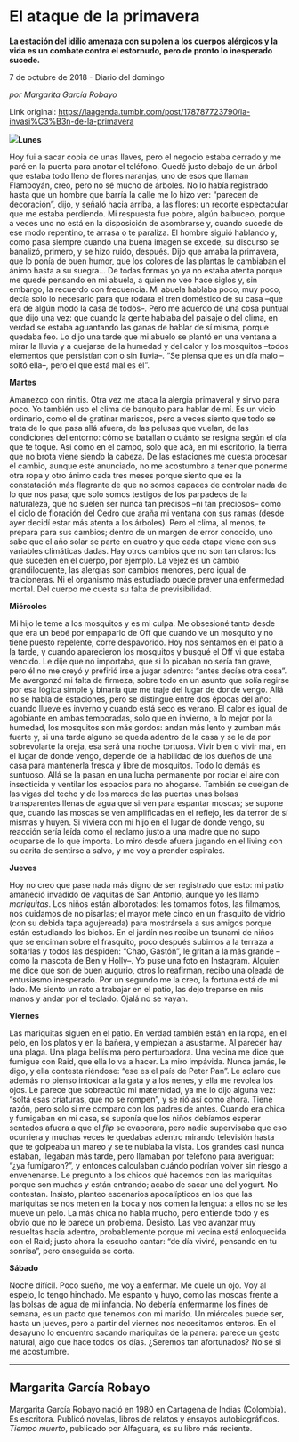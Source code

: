 # El ataque de la primavera

**La estación del idilio amenaza con su polen a los cuerpos alérgicos y la vida es un combate contra el estornudo, pero de pronto lo inesperado sucede.**

7 de octubre de 2018 - Diario del domingo

_por Margarita García Robayo_

Link original: https://laagenda.tumblr.com/post/178787723790/la-invasi%C3%B3n-de-la-primavera

![](https://64.media.tumblr.com/2100b74a1ee7c41071a23cf370ea5807/tumblr_inline_pg8ut5IuSm1t6q87u_500.jpg)**Lunes**

Hoy fui a sacar copia de unas llaves, pero el negocio estaba
cerrado y me paré en la puerta para anotar el teléfono. Quedé justo debajo de
un árbol que estaba todo lleno de flores naranjas, uno de esos que llaman
Flamboyán, creo, pero no sé mucho de árboles. No lo había registrado hasta que un
hombre que barría la calle me lo hizo ver: “parecen de decoración”, dijo, y señaló
hacia arriba, a las flores: un recorte espectacular que me estaba perdiendo. Mi
respuesta fue pobre, algún balbuceo, porque a veces uno no está en la disposición
de asombrarse y, cuando sucede de ese modo repentino, te arrasa o te paraliza. El
hombre siguió hablando y, como pasa siempre cuando una buena imagen se excede,
su discurso se banalizó, primero, y se hizo ruido, después. Dijo que amaba la primavera,
que lo ponía de buen humor, que los colores de las plantas le cambiaban el
ánimo hasta a su suegra… De todas formas yo ya no estaba atenta porque me quedé
pensando en mi abuela, a quien no veo hace siglos y, sin embargo, la recuerdo
con frecuencia. Mi abuela hablaba poco, muy poco, decía solo lo necesario para
que rodara el tren doméstico de su casa –que era de algún modo la casa de todos–.
Pero me acuerdo de una cosa puntual que dijo una vez: que cuando la gente hablaba
del paisaje o del clima, en verdad se estaba aguantando las ganas de hablar de
sí misma, porque quedaba feo. Lo dijo una tarde que mi abuelo se plantó en una
ventana a mirar la lluvia y a quejarse de la humedad y del calor y los
mosquitos –todos elementos que persistían con o sin lluvia–. “Se piensa que es
un día malo –soltó ella–,  pero el que
está mal es él”. 

**Martes**

Amanezco con rinitis. Otra vez me ataca la alergia primaveral y sirvo
para poco. Yo también uso el clima de banquito para hablar de mí. Es un vicio
ordinario, como el de gratinar mariscos, pero a veces siento que todo se trata
de lo que pasa allá afuera, de las pelusas que vuelan, de las condiciones del
entorno: cómo se batallan o cuánto se resigna según el día que te toque. Así como
en el campo, solo que acá, en mi escritorio, la tierra que no brota viene
siendo la cabeza. De las estaciones me cuesta procesar el cambio, aunque esté
anunciado, no me acostumbro a tener que ponerme otra ropa y otro ánimo cada
tres meses porque siento que es la constatación más flagrante de que no somos
capaces de controlar nada de lo que nos pasa; que solo somos testigos de los parpadeos
de la naturaleza, que no suelen ser nunca tan precisos –ni tan preciosos– como
el ciclo de floración del Cedro que araña mi ventana con sus ramas (desde ayer
decidí estar más atenta a los árboles). Pero el clima, al menos, te prepara
para sus cambios; dentro de un margen de error conocido, uno sabe que el año
solar se parte en cuatro y que cada etapa viene con sus variables climáticas dadas.
Hay otros cambios que no son tan claros: los que suceden en el cuerpo, por
ejemplo. La vejez es un cambio grandilocuente, las alergias son cambios menores,
pero igual de traicioneras. Ni el organismo más estudiado puede prever una
enfermedad mortal. Del cuerpo me cuesta su falta de previsibilidad. 

**Miércoles**

Mi hijo le teme a los mosquitos y es mi culpa. Me obsesioné tanto
desde que era un bebé por empaparlo de Off que cuando ve un mosquito y no tiene
puesto repelente, corre despavorido. Hoy nos sentamos en el patio a la tarde, y
cuando aparecieron los mosquitos y busqué el Off vi que estaba vencido. Le dije
que no importaba, que si lo picaban no sería tan grave, pero él no me creyó y
prefirió irse a jugar adentro: “antes decías otra cosa”. Me avergonzó mi falta
de firmeza, sobre todo en un asunto que solía regirse por esa lógica simple y
binaria que me traje del lugar de donde vengo. 
Allá no se habla de estaciones, pero se distingue entre dos épocas del
año: cuando llueve es inverno y cuando está seco es verano. El calor es igual
de agobiante en ambas temporadas, solo que en invierno, a lo mejor por la
humedad, los mosquitos son más gordos: andan más lento y zumban más fuerte y,
si una tarde alguno se queda adentro de la casa y se le da por sobrevolarte la
oreja, esa será una noche tortuosa. Vivir bien o vivir mal, en el lugar de
donde vengo, depende de la habilidad de los dueños de una casa para mantenerla
fresca y libre de mosquitos. Todo lo demás es suntuoso. Allá se la pasan en una
lucha permanente por rociar el aire con insecticida y ventilar los espacios
para no ahogarse. También se cuelgan de las vigas del techo y de los marcos de
las puertas unas bolsas transparentes llenas de agua que sirven para espantar
moscas; se supone que, cuando las moscas se ven amplificadas en el reflejo, les
da terror de sí mismas y huyen. Si viviera con mi hijo en el lugar de donde
vengo, su reacción sería leída como el reclamo justo a una madre que no supo
ocuparse de lo que importa. Lo miro desde afuera jugando en el living con su
carita de sentirse a salvo, y me voy a prender espirales. 

**Jueves**

Hoy no creo que pase nada más digno de ser registrado que esto: mi
patio amaneció invadido de vaquitas de San Antonio, aunque yo les llamo
*mariquitas*. Los niños están alborotados: les tomamos fotos, las filmamos, nos
cuidamos de no pisarlas; el mayor mete cinco en un frasquito de vidrio (con su
debida tapa agujereada) para mostrársela a sus amigos porque están estudiando
los bichos. En el jardín nos recibe un tsunami de niños que se enciman sobre el
frasquito, poco después subimos a la terraza a soltarlas y todos las despiden: “Chao,
Gastón”, le gritan a la más grande –como la mascota de Ben y Holly–. Yo puse
una foto en Instagram. Alguien me dice que son de buen augurio, otros lo
reafirman, recibo una oleada de entusiasmo inesperado. Por un segundo me la
creo, la fortuna está de mi lado. Me siento un rato a trabajar en el patio, las
dejo treparse en mis manos y andar por el teclado. Ojalá no se vayan. 

**Viernes**

Las mariquitas siguen en el patio. En verdad también están en la
ropa, en el pelo, en los platos y en la bañera, y empiezan a asustarme. Al
parecer hay una plaga. Una plaga bellísima pero perturbadora. Una vecina me
dice que fumigue con Raid, que ella lo va a hacer. La miro impávida. Nunca
jamás, le digo, y ella contesta riéndose: “ese es el país de Peter Pan”. Le
aclaro que además no pienso intoxicar a la gata y a los nenes, y ella me revolea
los ojos. Le parece que sobreactúo mi maternidad, ya me lo dijo alguna vez: “soltá
esas criaturas, que no se rompen”, y se rió así como ahora. Tiene razón, pero
solo si me comparo con los padres de antes. Cuando era chica y fumigaban en mi
casa, se suponía que los niños debíamos esperar sentados afuera a que el *flip* se evaporara, pero nadie
supervisaba que eso ocurriera y muchas veces te quedabas adentro mirando
televisión hasta que te golpeaba un mareo y se te nublaba la vista. Los grandes
casi nunca estaban, llegaban más tarde, pero llamaban por teléfono para
averiguar: “¿ya fumigaron?”, y entonces calculaban cuándo podrían volver sin
riesgo a envenenarse. Le pregunto a los chicos qué hacemos con las mariquitas
porque son muchas y están entrando; acabo de sacar una del yogurt. No
contestan. Insisto, planteo escenarios apocalípticos en los que las mariquitas
se nos meten en la boca y nos comen la lengua: a ellos no se les mueve un pelo.
La más chica no habla mucho, pero entiende todo y es obvio que no le parece un
problema. Desisto. Las veo avanzar muy resueltas hacia adentro, probablemente
porque mi vecina está enloquecida con el Raid; justo ahora la escucho cantar: “de
día viviré, pensando en tu sonrisa”, pero enseguida se corta. 

**Sábado**

Noche difícil. Poco sueño, me voy a enfermar. Me duele un ojo. Voy
al espejo, lo tengo hinchado. Me espanto y huyo, como las moscas frente a las
bolsas de agua de mi infancia. No debería enfermarme los fines de semana, es un
pacto que tenemos con mi marido. Un miércoles puede ser, hasta un jueves, pero
a partir del viernes nos necesitamos enteros. En el desayuno lo encuentro sacando
mariquitas de la panera: parece un gesto natural, algo que hace todos los días.
¿Seremos tan afortunados? No sé si me acostumbre. 



---

Margarita García Robayo
-----------------------

 Margarita García Robayo nació en 1980 en Cartagena de Indias (Colombia). Es escritora. Publicó novelas, libros de relatos y ensayos autobiográficos. *Tiempo muerto*, publicado por Alfaguara, es su libro más reciente.

